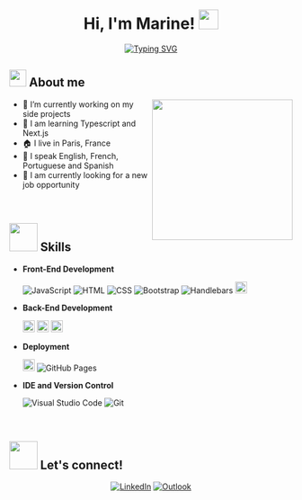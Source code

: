<h1 align="center"><b>Hi, I'm Marine! </b><img src="https://media.giphy.com/media/hvRJCLFzcasrR4ia7z/giphy.gif" width="35"></h1>

<p align="center">
<a href="https://git.io/typing-svg"><img src="https://readme-typing-svg.herokuapp.com?font=Play&size=30&duration=3000&pause=1000&color=F28963&center=true&vCenter=true&width=750&lines=Welcome+to+my+profile!;I+am+a+Full+Stack+Developer;Passionate+about+coding+and+creating+cool+apps;Always+looking+to+learn%2C+improve+and+grow;Ready+to+take+on+new+challenges;Check+out+my+work+below!" alt="Typing SVG" /></a>
</p>

## <img src = "https://res.cloudinary.com/dm6a8aocc/image/upload/v1676403602/ezgif-2-874cf25e3c_yvenkc.gif" width = 30px> About me
<img align="right" src="https://res.cloudinary.com/dm6a8aocc/image/upload/v1676397152/ezgif-4-3bee1beaf4_utntyn.gif" width = 250px>

- 🔭 I’m currently working on my side projects
- 📓 I am learning Typescript and Next.js
- 🏠 I live in Paris, France
- 💬 I speak English, French, Portuguese and Spanish
- 🏢 I am currently looking for a new job opportunity



<br>

## <img src = "https://res.cloudinary.com/dm6a8aocc/image/upload/v1676403603/ezgif-2-4517bbae6d_uhkjjq.gif" width = 50px> Skills

  
- **Front-End Development**

   <img alt="JavaScript" src="https://img.shields.io/badge/JavaScript%20-%23F7DF1E.svg?logo=javascript&logoColor=black">
   <img alt="HTML" src="https://img.shields.io/badge/HTML5%20-%23E34F26.svg?logo=html5&logoColor=white">
   <img alt="CSS" src="https://img.shields.io/badge/CSS%20-%231572B6.svg?logo=css3&logoColor=white">
   <img alt="Bootstrap" src="https://img.shields.io/badge/Bootstrap-%23563D7C.svg?style=flat&logo=bootstrap&logoColor=white" />
   <img alt="Handlebars" src="https://img.shields.io/badge/-Handlebars-orange" />
   <img alt="React" src="https://img.shields.io/badge/React-20232A?style=for-the-badge&logo=react&logoColor=61DAFB" height="21px" />
   
- **Back-End Development**

  <img alt="Node" src="https://img.shields.io/badge/Node.js-43853D?style=for-the-badge&logo=node.js&logoColor=white" height="21px" />
  <img alt="Express" src="https://img.shields.io/badge/Express.js-404D59?style=for-the-badge" height="21px"/>
  <img alt="MongoDB" src="https://img.shields.io/badge/MongoDB-4EA94B?style=for-the-badge&logo=mongodb&logoColor=white" height="21px" />

- **Deployment**

  <img alt="Netlify" src="https://img.shields.io/badge/Netlify-00C7B7?style=for-the-badge&logo=netlify&logoColor=white" height="21px" />
  <img alt="GitHub Pages" src="https://img.shields.io/badge/GitHub%20Pages-%23327FC7.svg?style=flat&llogo=github&logoColor=white">


- **IDE and Version Control**

    <img alt="Visual Studio Code" src="https://img.shields.io/badge/Visual%20Studio%20Code-0078d7.svg?logo=visual-studio-code&logoColor=white">
    <img alt="Git" src="https://img.shields.io/badge/Git%20-%23F05033.svg?logo=git&logoColor=white">



<br>

## <img src = "https://res.cloudinary.com/dm6a8aocc/image/upload/v1676403283/ezgif-2-b9ccac1bea_qozsar.gif" width = 50px> Let's connect!

<p align="center">
   <a href="https://www.linkedin.com/in/marine-drp/"><img alt="LinkedIn" src="https://res.cloudinary.com/dm6a8aocc/image/upload/v1676405523/icons8-linkedin-64_vfl3sv.png" /></a>
   <a href="mailto:marine.drp@outlook.com"><img alt="Outlook" src="https://res.cloudinary.com/dm6a8aocc/image/upload/v1676405523/icons8-microsoft-outlook-64_kkyjo3.png" /></a>
</p>
